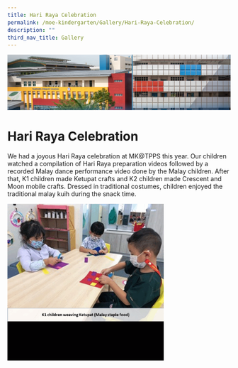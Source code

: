 ```yaml
---
title: Hari Raya Celebration
permalink: /moe-kindergarten/Gallery/Hari-Raya-Celebration/
description: ""
third_nav_title: Gallery
---
```

![](/images/mk%20kindergarten.jpg)


Hari Raya Celebration
=====================

We had a joyous Hari Raya celebration at MK@TPPS this year. Our children watched a compilation of Hari Raya preparation videos followed by a recorded Malay dance performance video done by the Malay children. After that, K1 children made Ketupat crafts and K2 children made Crescent and Moon mobile crafts. Dressed in traditional costumes, children enjoyed the traditional malay kuih during the snack time.


<img src="/images/hry.gif" style="width:70%">